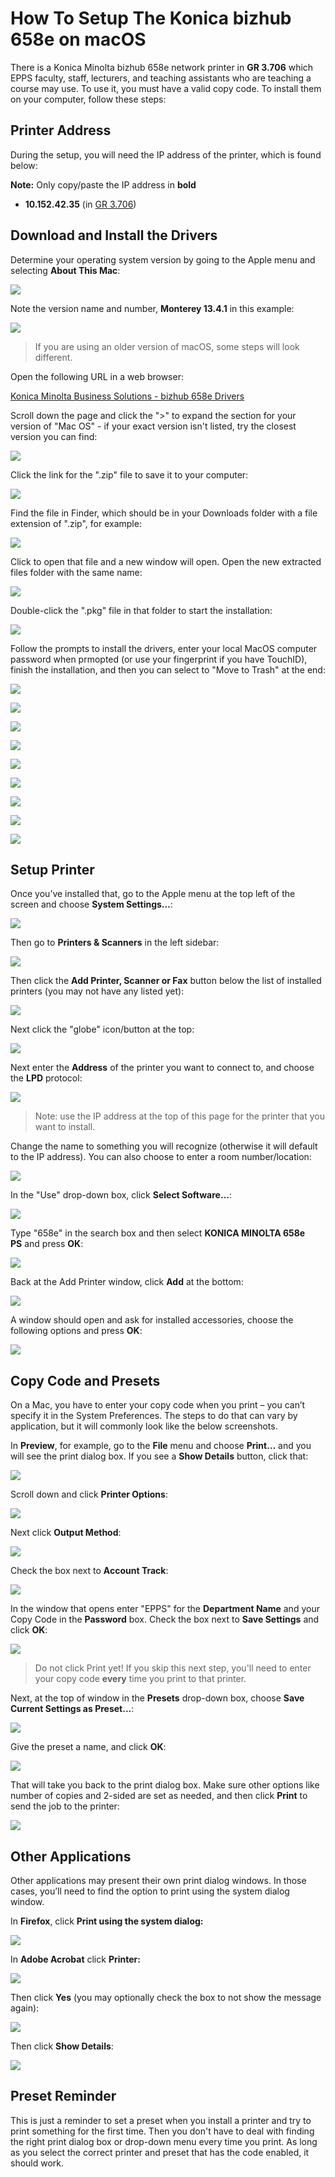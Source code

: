 How To Setup The Konica bizhub 658e on macOS
===============================================

There is a Konica Minolta bizhub 658e network printer in **GR 3.706** which EPPS faculty, staff, lecturers, and teaching assistants who are teaching a course may use. To use it, you must have a valid copy code. To install them on your computer, follow these steps:

## Printer Address

During the setup, you will need the IP address of the printer, which is found below:

**Note:** Only copy/paste the IP address in **bold**

*   **10.152.42.35** (in [GR 3.706](https://map.concept3d.com/?id=1772#!m/550865))

## <a name="#driver"></a>Download and Install the Drivers

Determine your operating system version by going to the Apple menu and selecting **About This Mac**:

![](/images/faq/netprinters-mac/driver-install/1.png)

Note the version name and number, **Monterey 13.4.1** in this example:

![](/images/faq/netprinters-mac/ventura-about-this-mac.png)

> If you are using an older version of macOS, some steps will look different.

Open the following URL in a web browser:

[Konica Minolta Business Solutions - bizhub 658e Drivers](https://onyxweb.mykonicaminolta.com/OneStopProductSupport?appMode=public&productId=2090&categoryId=1&subCategoryId=ft0)

Scroll down the page and click the ">" to expand the section for your version of "Mac OS" - if your exact version isn't listed, try the closest version you can find:

![](/images/faq/netprinters-mac/konica-driver-os-selection.png)

Click the link for the ".zip" file to save it to your computer:

![](/images/faq/netprinters-mac/konica-driver-download.png)

Find the file in Finder, which should be in your Downloads folder with a file extension of ".zip", for example:

![](/images/faq/netprinters-mac/konica-driver-open.png)

Click to open that file and a new window will open. Open the new extracted files folder with the same name:

![](/images/faq/netprinters-mac/konica/driver-install/4.png)

Double-click the ".pkg" file in that folder to start the installation:

![](/images/faq/netprinters-mac/konica/driver-install/5.png)

Follow the prompts to install the drivers, enter your local MacOS computer password when prmopted (or use your fingerprint if you have TouchID), finish the installation, and then you can select to "Move to Trash" at the end:

![](/images/faq/netprinters-mac/konica/driver-install/6.png)

![](/images/faq/netprinters-mac/konica/driver-install/7.png)

![](/images/faq/netprinters-mac/konica/driver-install/8.png)

![](/images/faq/netprinters-mac/konica/driver-install/9.png)

![](/images/faq/netprinters-mac/konica/driver-install/10.png)

![](/images/faq/netprinters-mac/konica/driver-install/11.png)

![](/images/faq/netprinters-mac/konica/driver-install/12.png)

![](/images/faq/netprinters-mac/konica/driver-install/13.png)

![](/images/faq/netprinters-mac/konica/driver-install/14.png)

## <a name="#setup"></a>Setup Printer

Once you’ve installed that, go to the Apple menu at the top left of the screen and choose **System Settings…**:

![](/images/faq/netprinters-mac/ventura-system-settings.png)

Then go to **Printers & Scanners** in the left sidebar:

![](/images/faq/netprinters-mac/ventura-printers-and-scanners.png)

Then click the **Add Printer, Scanner or Fax** button below the list of installed printers (you may not have any listed yet):

![](/images/faq/netprinters-mac/ventura-add-printer.png)

Next click the "globe" icon/button at the top:

![](/images/faq/netprinters-mac/4.png)

Next enter the **Address** of the printer you want to connect to, and choose the **LPD** protocol:

![](/images/faq/netprinters-mac/konica/1.png)

> Note: use the IP address at the top of this page for the printer that you want to install.

Change the name to something you will recognize (otherwise it will default to the IP address). You can also choose to enter a room number/location:

![](/images/faq/netprinters-mac/konica/2.png)

In the "Use" drop-down box, click **Select Software…**:

![](/images/faq/netprinters-mac/konica/3.png)

Type "658e" in the search box and then select **KONICA MINOLTA 658e PS** and press **OK**:

![](/images/faq/netprinters-mac/konica/4.png)

Back at the Add Printer window, click **Add** at the bottom:

![](/images/faq/netprinters-mac/konica/5.png)

A window should open and ask for installed accessories, choose the following options and press **OK**:

![](/images/faq/netprinters-mac/konica/6.png)

## <a name="#code-and-preset"></a>Copy Code and Presets

On a Mac, you have to enter your copy code when you print – you can’t specify it in the System Preferences. The steps to do that can vary by application, but it will commonly look like the below screenshots. 

In **Preview**, for example, go to the **File** menu and choose **Print…** and you will see the print dialog box. If you see a **Show Details** button, click that:

![](/images/faq/netprinters-mac/12.png)

Scroll down and click **Printer Options**:

![](/images/faq/netprinters-mac/konica-printer-options-dialog.png)

Next click **Output Method**:

![](/images/faq/netprinters-mac/konica-printer-options-output-method.png)

Check the box next to **Account Track**:

![](/images/faq/netprinters-mac/konica/8.png)

In the window that opens enter "EPPS" for the **Department Name** and your Copy Code in the **Password** box. Check the box next to **Save Settings** and click **OK**:

![](/images/faq/netprinters-mac/konica/9.png)

> Do not click Print yet! If you skip this next step, you'll need to enter your copy code **every** time you print to that printer.

Next, at the top of window in the **Presets** drop-down box, choose **Save Current Settings as Preset...**:

![](/images/faq/netprinters-mac/konica/10.png)

Give the preset a name, and click **OK**:

![](/images/faq/netprinters-mac/konica/11.png)

That will take you back to the print dialog box. Make sure other options like number of copies and 2-sided are set as needed, and then click **Print** to send the job to the printer:

![](/images/faq/netprinters-mac/konica/12.png)

## <a name="other-apps"></a>Other Applications

Other applications may present their own print dialog windows. In those cases, you’ll need to find the option to print using the system dialog window.

In **Firefox**, click **Print using the system dialog:**

![](/images/faq/ricoh-mac/Screen-Shot-2022-04-21-at-8.34.46-AM-2.png)

In **Adobe Acrobat** click **Printer:**

![](/images/faq/ricoh-mac/Screen-Shot-2022-04-21-at-8.35.31-AM.png)

Then click **Yes** (you may optionally check the box to not show the message again):

![](/images/faq/ricoh-mac/Screen-Shot-2022-04-21-at-8.35.51-AM.png)

Then click **Show Details**:

![](/images/faq/ricoh-mac/Screen-Shot-2022-04-21-at-8.36.04-AM-2.png)

## Preset Reminder

This is just a reminder to set a preset when you install a printer and try to print something for the first time. Then you don't have to deal with finding the right print dialog box or drop-down menu every time you print. As long as you select the correct printer and preset that has the code enabled, it should work.
